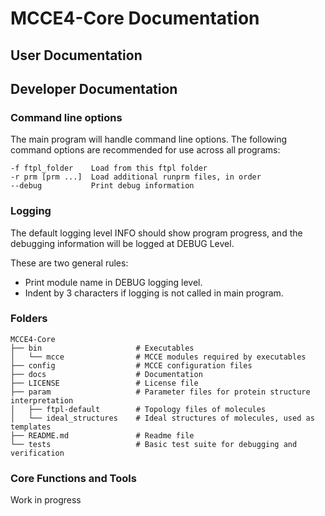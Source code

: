 # MCCE4-Core Documentation

## User Documentation

## Developer Documentation

### Command line options
The main program will handle command line options. The following command options are recommended for use across all programs:

```
-f ftpl_folder    Load from this ftpl folder
-r prm [prm ...]  Load additional runprm files, in order
--debug           Print debug information
```

### Logging
The default logging level INFO should show program progress, and the debugging information will be logged at DEBUG Level.

These are two general rules:
- Print module name in DEBUG logging level.
- Indent by 3 characters if logging is not called in main program.



### Folders
```
MCCE4-Core
├── bin                     # Executables
│   └── mcce                # MCCE modules required by executables
├── config                  # MCCE configuration files
├── docs                    # Documentation
├── LICENSE                 # License file
├── param                   # Parameter files for protein structure interpretation
│   ├── ftpl-default        # Topology files of molecules
│   └── ideal_structures    # Ideal structures of molecules, used as templates
├── README.md               # Readme file
└── tests                   # Basic test suite for debugging and verification
```

### Core Functions and Tools
Work in progress
